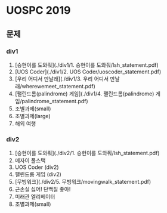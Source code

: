 # UOSPC 2019

## 문제

### div1

1. [승현이를 도와줘](./div1/1. 승현이를 도와줘/lsh_statement.pdf)
2. [UOS Coder](./div1/2. UOS Coder/uoscoder_statement.pdf)
3. [우리 어디서 만날래](./div1/3. 우리 어디서 만날래/wherewemeet_statement.pdf)
4. [팰린드롬(palindrome) 게임](./div1/4. 팰린드롬(palindrome) 게임/palindrome_statement.pdf)
5. 조별과제(small)
6. 조별과제(large)
7. 해외 여행

### div2

1. [승현이를 도와줘](./div2/1. 승현이를 도와줘/lsh_statement.pdf)
2. 메자이 풀스택
3. UOS Coder (div2)
4. 팰린드롬 게임 (div2)
5. [무빙워크](./div2/5. 무빙워크/movingwalk_statement.pdf)
6. 근손실 싫어! 단백질 좋아!
7. 미래관 엘리베이터
8. 조별과제(small)


